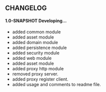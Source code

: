 ## CHANGELOG

#### 1.0-SNAPSHOT Developing...
* added common module
* added asset module
* added domain module
* added persistence module
* added security module
* added web module
* added asset module
* added proxy http module
* removed proxy server.
* added proxy register client.
* added usage and comments to readme file.
